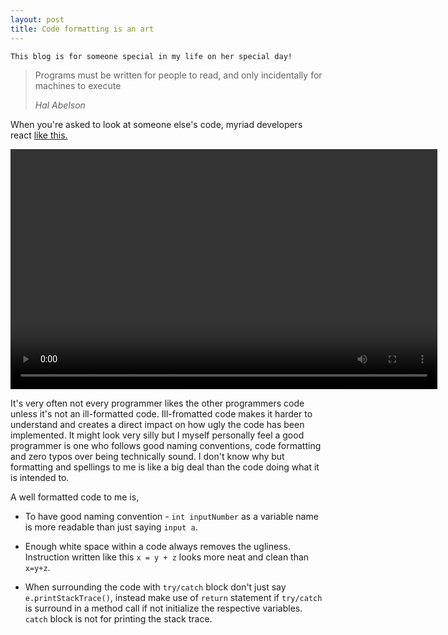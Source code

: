 ```yaml
---
layout: post
title: Code formatting is an art
---
```


`This blog is for someone special in my life on her special day!`

> Programs must be written for people to read, and only incidentally for machines to execute
>
> *Hal Abelson*

When you're asked to look at someone else's code, myriad developers react [like this.](https://pbs.twimg.com/tweet_video/CafHN8FWEAAIOGA.mp4)

<video id="weirdo-cat" width="683" height="384" class="video-js vjs-default-skin" controls preload="auto">
<source src="https://pbs.twimg.com/tweet_video/CafHN8FWEAAIOGA.mp4" type="video/mp4">
</video>

It's very often not every programmer likes the other programmers code unless it's not an ill-formatted code. Ill-fromatted code makes it harder to understand and creates a direct impact on how ugly the code has been implemented. It might look very silly but I myself personally feel a good programmer is one who follows good naming conventions, code formatting and zero typos over being technically sound. I don't know why but formatting and spellings to me is like a big deal than the code doing what it is intended to.

A well formatted code to me is,

* To have good naming convention -  `int inputNumber` as a variable name is more readable than just saying `input a`.

* Enough white space within a code always removes the ugliness. Instruction written like this `x = y + z` looks more neat and clean than `x=y+z`.

* When surrounding the code with `try/catch` block don't just say `e.printStackTrace()`, instead make use of `return` statement if `try/catch` is surround in a method call if not initialize the respective variables. `catch` block is not for printing the stack trace.